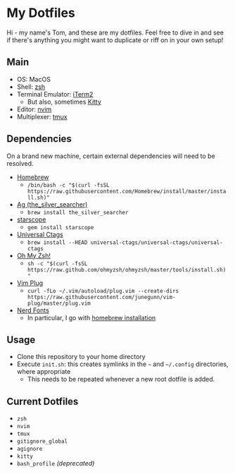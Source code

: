 # My Dotfiles

Hi - my name's Tom, and these are my dotfiles. Feel free to dive in and see if there's anything you might want to duplicate or riff on in your own setup!

## Main

- OS: MacOS
- Shell: [zsh](https://en.wikipedia.org/wiki/Z_shell)
- Terminal Emulator: [iTerm2](https://www.iterm2.com/)
  - But also, sometimes [Kitty](https://sw.kovidgoyal.net/kitty/)
- Editor: [nvim](https://neovim.io/)
- Multiplexer: [tmux](https://github.com/tmux/tmux)

## Dependencies

On a brand new machine, certain external dependencies will need to be resolved.

- [Homebrew](https://brew.sh/)
  - `/bin/bash -c "$(curl -fsSL https://raw.githubusercontent.com/Homebrew/install/master/install.sh)"`
- [Ag (the_silver_searcher)](https://github.com/ggreer/the_silver_searcher)
  - `brew install the_silver_searcher`
- [starscope](https://github.com/eapache/starscope)
  - `gem install starscope`
- [Universal Ctags](https://github.com/universal-ctags/homebrew-universal-ctags)
  - `brew install --HEAD universal-ctags/universal-ctags/universal-ctags`
- [Oh My Zsh!](https://ohmyz.sh/)
  - `sh -c "$(curl -fsSL https://raw.github.com/ohmyzsh/ohmyzsh/master/tools/install.sh)"`
- [Vim Plug](https://github.com/junegunn/vim-plug)
  - `curl -fLo ~/.vim/autoload/plug.vim --create-dirs https://raw.githubusercontent.com/junegunn/vim-plug/master/plug.vim`
- [Nerd Fonts](https://github.com/ryanoasis/nerd-fonts)
  - In particular, I go with [homebrew installation](https://github.com/ryanoasis/nerd-fonts#option-4-homebrew-fonts)

## Usage

- Clone this repository to your home directory
- Execute `init.sh`: this creates symlinks in the `~` and `~/.config` directories, where appropriate
  - This needs to be repeated whenever a new root dotfile is added.

## Current Dotfiles
- `zsh`
- `nvim`
- `tmux`
- `gitignore_global`
- `agignore`
- `kitty`
- `bash_profile` _(deprecated)_
